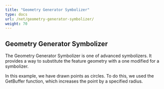 ```yaml
---
title: "Geometry Generator Symbolizer"
type: docs
url: /net/geometry-generator-symbolizer/
weight: 70
---
```


## **Geometry Generator Symbolizer**
The Geometry Generator Symbolizer is one of advanced symbolizers. It provides a way to substitute the feature geometry with a one modified for a symbolizer.

In this example, we have drawn points as circles. To do this, we used the GetBuffer function, which increases the point by a specified radius.


